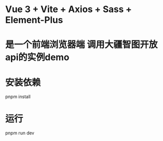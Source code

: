 # Vue 3 + Vite + Axios + Sass + Element-Plus

# 是一个前端浏览器端 调用大疆智图开放api的实例demo

# 安装依赖
  pnpm install
# 运行
  pnpm run dev
